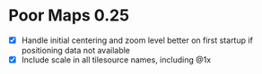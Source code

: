 Poor Maps 0.25
==============

* [x] Handle initial centering and zoom level better on first startup
      if positioning data not available
* [x] Include scale in all tilesource names, including @1x
